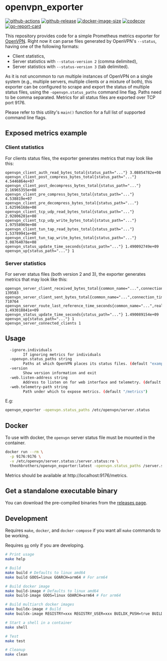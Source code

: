 # openvpn_exporter

[![github-actions](https://github.com/theohbrothers/openvpn_exporter/actions/workflows/ci.yml/badge.svg?branch=master)](https://github.com/theohbrothers/openvpn_exporter/actions/workflows/ci.yml)
[![github-release](https://img.shields.io/github/v/release/theohbrothers/openvpn_exporter?style=flat-square)](https://github.com/theohbrothers/openvpn_exporter/releases/)
[![docker-image-size](https://img.shields.io/docker/image-size/theohbrothers/openvpn_exporter/latest)](https://hub.docker.com/r/theohbrothers/openvpn_exporter)
[![codecov](https://codecov.io/gh/theohbrothers/openvpn_exporter/branch/master/graph/badge.svg)](https://codecov.io/gh/theohbrothers/openvpn_exporter)
[![go-report-card](https://goreportcard.com/badge/github.com/theohbrothers/openvpn_exporter)](https://goreportcard.com/report/github.com/theohbrothers/openvpn_exporter)

This repository provides code for a simple Prometheus metrics exporter
for [OpenVPN](https://openvpn.net/). Right now it can parse files
generated by OpenVPN's `--status`, having one of the following formats:

* Client statistics,
* Server statistics with `--status-version 2` (comma delimited),
* Server statistics with `--status-version 3` (tab delimited).

As it is not uncommon to run multiple instances of OpenVPN on a single
system (e.g., multiple servers, multiple clients or a mixture of both),
this exporter can be configured to scrape and export the status of
multiple status files, using the `-openvpn.status_paths` command line
flag. Paths need to be comma separated. Metrics for all status files are
exported over TCP port 9176.

Please refer to this utility's `main()` function for a full list of
supported command line flags.

## Exposed metrics example

### Client statistics

For clients status files, the exporter generates metrics that may look
like this:

```
openvpn_client_auth_read_bytes_total{status_path="..."} 3.08854782e+08
openvpn_client_post_compress_bytes_total{status_path="..."} 4.5446864e+07
openvpn_client_post_decompress_bytes_total{status_path="..."} 2.16965355e+08
openvpn_client_pre_compress_bytes_total{status_path="..."} 4.538819e+07
openvpn_client_pre_decompress_bytes_total{status_path="..."} 1.62596168e+08
openvpn_client_tcp_udp_read_bytes_total{status_path="..."} 2.92806201e+08
openvpn_client_tcp_udp_write_bytes_total{status_path="..."} 1.97558969e+08
openvpn_client_tun_tap_read_bytes_total{status_path="..."} 1.53789941e+08
openvpn_client_tun_tap_write_bytes_total{status_path="..."} 3.08764078e+08
openvpn_status_update_time_seconds{status_path="..."} 1.490092749e+09
openvpn_up{status_path="..."} 1
```

### Server statistics

For server status files (both version 2 and 3), the exporter generates
metrics that may look like this:

```
openvpn_server_client_received_bytes_total{common_name="...",connection_time="...",real_address="...",status_path="...",username="...",virtual_address="..."} 139583
openvpn_server_client_sent_bytes_total{common_name="...",connection_time="...",real_address="...",status_path="...",username="...",virtual_address="..."} 710764
openvpn_server_route_last_reference_time_seconds{common_name="...",real_address="...",status_path="...",virtual_address="..."} 1.493018841e+09
openvpn_status_update_time_seconds{status_path="..."} 1.490089154e+09
openvpn_up{status_path="..."} 1
openvpn_server_connected_clients 1
```

## Usage

```sh
  -ignore.individuals
        If ignoring metrics for individuals
  -openvpn.status_paths string
        Paths at which OpenVPN places its status files. (default "examples/client.status,examples/server2.status,examples/server3.status")
  -version
        Show version information and exit
  -web.listen-address string
        Address to listen on for web interface and telemetry. (default ":9176")
  -web.telemetry-path string
        Path under which to expose metrics. (default "/metrics")
```

E.g:

```sh
openvpn_exporter -openvpn.status_paths /etc/openvpn/server.status
```

## Docker

To use with docker, the `openvpn` server status file must be mounted in the container.

```sh
docker run --rm \
  -p 9176:9176 \
  -v /etc/openvpn/server.status:/server.status:ro \
  theohbrothers/openvpn_exporter:latest -openvpn.status_paths /server.status
```

Metrics should be available at http://localhost:9176/metrics.

## Get a standalone executable binary

You can download the pre-compiled binaries from the
[releases page](https://github.com/theohbrothers/openvpn_exporter/releases).

## Development

Requires `make`, `docker`, and `docker-compose` if you want all `make` commands to be working.

Requires [`go`](https://golang.org/doc/install) only if you are developing.

```sh
# Print usage
make help

# Build
make build # Defaults to linux amd64
make build GOOS=linux GOARCH=arm64 # For arm64

# Build docker image
make build-image # Defaults to linux amd64
make build-image GOOS=linux GOARCH=arm64 # For arm64

# Build multiarch docker images
make buildx-image # Build
make buildx-image REGISTRY=xxx REGISTRY_USER=xxx BUILDX_PUSH=true BUILDX_TAG_LATEST=true # Build and push

# Start a shell in a container
make shell

# Test
make test

# Cleanup
make clean
```
